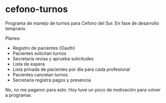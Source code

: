 # cefono-turnos
Programa de manejo de turnos para Cefono del Sur. En fase de desarrollo temprano.

Planes:
- Registro de pacientes (Oauth)
- Pacientes solicitan turnos
- Secretaría revisa y aprueba solicitudes
- Lista de espera
- Lista privada de pacientes por día para cada profesional
- Pacientes cancelan turnos
- Secretaría registra pagos y presencia

No, no me pagaron para esto. Hoy tuve un poco de motivación para volver a programar.
